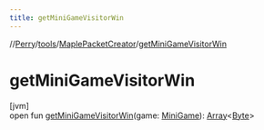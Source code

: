 ```yaml
---
title: getMiniGameVisitorWin
---
```

//[Perry](../../../index.html)/[tools](../index.html)/[MaplePacketCreator](index.html)/[getMiniGameVisitorWin](get-mini-game-visitor-win.html)



# getMiniGameVisitorWin



[jvm]\
open fun [getMiniGameVisitorWin](get-mini-game-visitor-win.html)(game: [MiniGame](../../server/-mini-game/index.html)): [Array](https://kotlinlang.org/api/latest/jvm/stdlib/kotlin/-array/index.html)&lt;[Byte](https://kotlinlang.org/api/latest/jvm/stdlib/kotlin/-byte/index.html)&gt;




